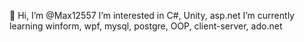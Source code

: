 👋 Hi, I’m @Max12557
I’m interested in C#, Unity, asp.net
I’m currently learning winform, wpf, mysql, postgre, OOP, client-server, ado.net


<!---
Max12557/Max12557 is a ✨ special ✨ repository because its `README.md` (this file) appears on your GitHub profile.
You can click the Preview link to take a look at your changes.
--->
